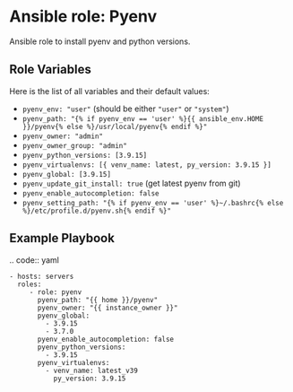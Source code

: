 Ansible role: Pyenv
===================
Ansible role to install pyenv and python versions.

Role Variables
--------------

Here is the list of all variables and their default values:

- `pyenv_env: "user"` (should be either `"user"` or `"system"`)
- `pyenv_path: "{% if pyenv_env == 'user' %}{{ ansible_env.HOME }}/pyenv{% else %}/usr/local/pyenv{% endif %}"`
- `pyenv_owner: "admin"`
- `pyenv_owner_group: "admin"`
- `pyenv_python_versions: [3.9.15]`
- `pyenv_virtualenvs: [{ venv_name: latest, py_version: 3.9.15 }]`
- `pyenv_global: [3.9.15]`
- `pyenv_update_git_install: true` (get latest pyenv from git)
- `pyenv_enable_autocompletion: false`
- `pyenv_setting_path: "{% if pyenv_env == 'user' %}~/.bashrc{% else %}/etc/profile.d/pyenv.sh{% endif %}"`


Example Playbook
----------------

.. code:: yaml

    - hosts: servers
      roles:
         - role: pyenv
           pyenv_path: "{{ home }}/pyenv"
           pyenv_owner: "{{ instance_owner }}"
           pyenv_global:
             - 3.9.15
             - 3.7.0
           pyenv_enable_autocompletion: false
           pyenv_python_versions:
             - 3.9.15
           pyenv_virtualenvs:
             - venv_name: latest_v39
               py_version: 3.9.15

